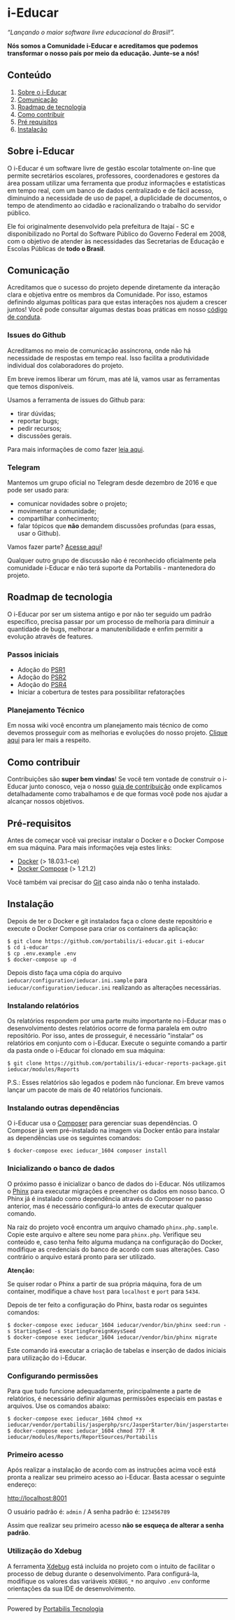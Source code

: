 # i-Educar

_“Lançando o maior software livre educacional do Brasil!”._

**Nós somos a Comunidade i-Educar e acreditamos que podemos transformar o nosso
país por meio da educação. Junte-se a nós!**

## Conteúdo

1. [Sobre o i-Educar](#sobre-o-i-educar)
2. [Comunicação](#comunicacao)
3. [Roadmap de tecnologia](#roadmap-de-tecnologia)
4. [Como contribuir](#como-contribuir)
5. [Pré requisitos](#pré-requisitos)
6. [Instalação](#instalação)

## Sobre i-Educar

O i-Educar é um software livre de gestão escolar totalmente on-line que permite
secretários escolares, professores, coordenadores e gestores da área possam
utilizar uma ferramenta que produz informações e estatísticas em tempo real,
com um banco de dados centralizado e de fácil acesso, diminuindo a necessidade
de uso de papel, a duplicidade de documentos, o tempo de atendimento ao cidadão
e racionalizando o trabalho do servidor público.

Ele foi originalmente desenvolvido pela prefeitura de Itajaí - SC e
disponibilizado no Portal do Software Público do Governo Federal em 2008, com o
objetivo de atender às necessidades das Secretarias de Educação e Escolas
Públicas de **todo o Brasil**.

## Comunicação

Acreditamos que o sucesso do projeto depende diretamente da interação clara e
objetiva entre os membros da Comunidade. Por isso, estamos definindo algumas
políticas para que estas interações nos ajudem a crescer juntos! Você pode
consultar algumas destas boas práticas em nosso [código de
conduta](https://github.com/portabilis/i-educar/blob/master/CODE_OF_CONDUCT.md).

### Issues do Github

Acreditamos no meio de comunicação assíncrona, onde não há necessidade de
respostas em tempo real. Isso facilita a produtividade individual dos
colaboradores do projeto.

Em breve iremos liberar um fórum, mas até lá, vamos usar as ferramentas que
temos disponíveis.

Usamos a ferramenta de issues do Github para:
- tirar dúvidas;
- reportar bugs;
- pedir recursos;
- discussões gerais.

Para mais informações de como fazer [leia
aqui](https://github.com/portabilis/i-educar/blob/master/CONTRIBUTING.md).

### Telegram

Mantemos um grupo oficial no Telegram desde dezembro de 2016 e que pode ser usado para:
  - comunicar novidades sobre o projeto;
  - movimentar a comunidade;
  - compartilhar conhecimento;
  - falar tópicos que **não** demandem discussões profundas (para essas, usar o
  Github).

Vamos fazer parte? [Acesse aqui](https://t.me/ieducar)!


Qualquer outro grupo de discussão não é reconhecido oficialmente pela
comunidade i-Educar e não terá suporte da Portabilis - mantenedora do projeto.

## Roadmap de tecnologia

O i-Educar por ser um sistema antigo e por não ter seguido um padrão específico,
precisa passar por um processo de melhoria para diminuir a quantidade de bugs,
melhorar a manutenibilidade e enfim permitir a evolução através de features.

### Passos iniciais

- Adoção do [PSR1](https://www.php-fig.org/psr/psr-1/)
- Adoção do [PSR2](https://www.php-fig.org/psr/psr-2/)
- Adoção do [PSR4](https://www.php-fig.org/psr/psr-4/)
- Iniciar a cobertura de testes para possibilitar refatorações

### Planejamento Técnico

Em nossa wiki você encontra um planejamento mais técnico de como devemos
prosseguir com as melhorias e evoluções do nosso projeto.
[Clique aqui](https://github.com/portabilis/i-educar/wiki/Planejamento-T%C3%A9cnico)
para ler mais a respeito.

## Como contribuir

Contribuições são **super bem vindas**! Se você tem vontade de construir o
i-Educar junto conosco, veja o nosso [guia de contribuição](./CONTRIBUTING.md)
onde explicamos detalhadamente como trabalhamos e de que formas você pode nos
ajudar a alcançar nossos objetivos.

## Pré-requisitos

Antes de começar você vai precisar instalar o Docker e o Docker Compose em sua
máquina. Para mais informações veja estes links:

- [Docker](https://docs.docker.com/install/) (> 18.03.1-ce)
- [Docker Compose](https://docs.docker.com/compose/install/) (> 1.21.2)

Você também vai precisar do [Git](https://git-scm.com/downloads) caso ainda não
o tenha instalado.

## Instalação

Depois de ter o Docker e git instalados faça o clone deste repositório e execute
o Docker Compose para criar os containers da aplicação:

```terminal
$ git clone https://github.com/portabilis/i-educar.git i-educar
$ cd i-educar
$ cp .env.example .env
$ docker-compose up -d
```

Depois disto faça uma cópia do arquivo `ieducar/configuration/ieducar.ini.sample`
para `ieducar/configuration/ieducar.ini` realizando as alterações necessárias.

### Instalando relatórios

Os relatórios respondem por uma parte muito importante no i-Educar mas o
desenvolvimento destes relatórios ocorre de forma paralela em outro repositório.
Por isso, antes de prosseguir, é necessário "instalar" os relatórios em conjunto
com o i-Educar. Execute o seguinte comando a partir da pasta onde o i-Educar foi
clonado em sua máquina:

```terminal
$ git clone https://github.com/portabilis/i-educar-reports-package.git ieducar/modules/Reports
```

P.S.: Esses relatórios são legados e podem não funcionar. Em breve vamos lançar
um pacote de mais de 40 relatórios funcionais.

### Instalando outras dependências

O i-Educar usa o [Composer](https://getcomposer.org/) para gerenciar suas
dependências. O Composer já vem pré-instalado na imagem via Docker então para
instalar as dependências use os seguintes comandos:

```terminal
$ docker-compose exec ieducar_1604 composer install
```

### Inicializando o banco de dados

O próximo passo é inicializar o banco de dados do i-Educar. Nós utilizamos o
[Phinx](https://phinx.org/) para executar migrações e preencher os dados em
nosso banco. O Phinx já é instalado como dependência através do Composer no
passo anterior, mas é necessário configurá-lo antes de executar qualquer
comando.

Na raiz do projeto você encontra um arquivo chamado `phinx.php.sample`. Copie
este arquivo e altere seu nome para `phinx.php`. Verifique seu conteúdo e,
caso tenha feito alguma mudança na configuração do Docker, modifique as
credenciais do banco de acordo com suas alterações. Caso contrário o arquivo
estará pronto para ser utilizado.

**Atenção:**

Se quiser rodar o Phinx a partir de sua própria máquina, fora de um container,
modifique a chave `host` para `localhost` e `port` para `5434`.

Depois de ter feito a configuração do Phinx, basta rodar os seguintes comandos:

```terminal
$ docker-compose exec ieducar_1604 ieducar/vendor/bin/phinx seed:run -s StartingSeed -s StartingForeignKeysSeed
$ docker-compose exec ieducar_1604 ieducar/vendor/bin/phinx migrate
```

Este comando irá executar a criação de tabelas e inserção de dados iniciais
para utilização do i-Educar.

### Configurando permissões

Para que tudo funcione adequadamente, principalmente a parte de relatórios, é
necessário definir algumas permissões especiais em pastas e arquivos. Use os
comandos abaixo:

```terminal
$ docker-compose exec ieducar_1604 chmod +x ieducar/vendor/portabilis/jasperphp/src/JasperStarter/bin/jasperstarter
$ docker-compose exec ieducar_1604 chmod 777 -R ieducar/modules/Reports/ReportSources/Portabilis
```

### Primeiro acesso

Após realizar a instalação de acordo com as instruções acima você está pronta a
realizar seu primeiro acesso ao i-Educar. Basta acessar o seguinte endereço:

[http://localhost:8001](http://localhost:8001)

O usuário padrão é: `admin` / A senha padrão é: `123456789`

Assim que realizar seu primeiro acesso **não se esqueça de alterar a senha padrão**.

### Utilização do Xdebug

A ferramenta [Xdebug](https://xdebug.org/) está incluída no projeto com o 
intuito de facilitar o processo de debug durante o desenvolvimento. Para 
configurá-la, modifique os valores das variáveis `XDEBUG_*` no arquivo `.env` 
conforme orientações da sua IDE de desenvolvimento.

---

Powered by [Portabilis Tecnologia](http://www.portabilis.com.br/)

